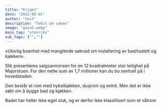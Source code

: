 ```yaml
---
title: "Krigen"
date: "2022-05-01"
author: "test"
description: "Tekst om saken"
image: "gaza2.webp"
main_tag: "utenriks" 
sub_tags: ["",""]
---
```

«Ulovlig boenhet med manglende søknad om installering av bad/toalett og kjøkken».

Slik presenteres salgsannonsen for en 12 kvadratmeter stor leilighet på Majorstuen. For den nette sum av 1,7 millioner kan du bo sentralt på i hovedstaden.

Den består et rom med hybelkjøkken, dusjrom og entré. Men det er ikke søkt om å bygge bad og kjøkken.

Badet har heller ikke eget sluk, og er derfor ikke klassifisert som et våtrom
